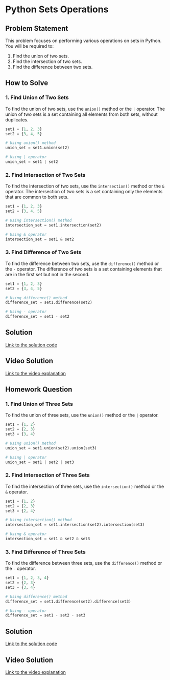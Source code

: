 # Python Sets Operations

## Problem Statement
This problem focuses on performing various operations on sets in Python. You will be required to:

1. Find the union of two sets.
2. Find the intersection of two sets.
3. Find the difference between two sets.

## How to Solve

### 1. Find Union of Two Sets
To find the union of two sets, use the `union()` method or the `|` operator. The union of two sets is a set containing all elements from both sets, without duplicates.

```python
set1 = {1, 2, 3}
set2 = {3, 4, 5}

# Using union() method
union_set = set1.union(set2)

# Using | operator
union_set = set1 | set2
```

### 2. Find Intersection of Two Sets
To find the intersection of two sets, use the `intersection()` method or the `&` operator. The intersection of two sets is a set containing only the elements that are common to both sets.

```python
set1 = {1, 2, 3}
set2 = {3, 4, 5}

# Using intersection() method
intersection_set = set1.intersection(set2)

# Using & operator
intersection_set = set1 & set2
```

### 3. Find Difference of Two Sets
To find the difference between two sets, use the `difference()` method or the `-` operator. The difference of two sets is a set containing elements that are in the first set but not in the second.

```python
set1 = {1, 2, 3}
set2 = {3, 4, 5}

# Using difference() method
difference_set = set1.difference(set2)

# Using - operator
difference_set = set1 - set2
```

## Solution
[Link to the solution code](#)

## Video Solution
[Link to the video explanation](#)

## Homework Question

### 1. Find Union of Three Sets
To find the union of three sets, use the `union()` method or the `|` operator.

```python
set1 = {1, 2}
set2 = {2, 3}
set3 = {3, 4}

# Using union() method
union_set = set1.union(set2).union(set3)

# Using | operator
union_set = set1 | set2 | set3
```

### 2. Find Intersection of Three Sets
To find the intersection of three sets, use the `intersection()` method or the `&` operator.

```python
set1 = {1, 2}
set2 = {2, 3}
set3 = {2, 4}

# Using intersection() method
intersection_set = set1.intersection(set2).intersection(set3)

# Using & operator
intersection_set = set1 & set2 & set3
```

### 3. Find Difference of Three Sets
To find the difference between three sets, use the `difference()` method or the `-` operator.

```python
set1 = {1, 2, 3, 4}
set2 = {2, 3}
set3 = {3, 4}

# Using difference() method
difference_set = set1.difference(set2).difference(set3)

# Using - operator
difference_set = set1 - set2 - set3
```


## Solution
[Link to the solution code](#)

## Video Solution
[Link to the video explanation](#)
